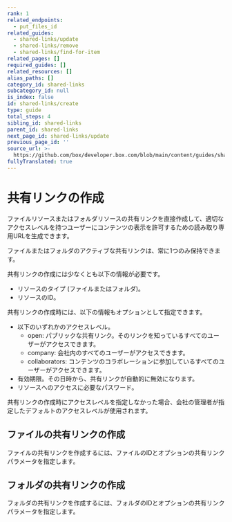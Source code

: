 ```yaml
---
rank: 1
related_endpoints:
  - put_files_id
related_guides:
  - shared-links/update
  - shared-links/remove
  - shared-links/find-for-item
related_pages: []
required_guides: []
related_resources: []
alias_paths: []
category_id: shared-links
subcategory_id: null
is_index: false
id: shared-links/create
type: guide
total_steps: 4
sibling_id: shared-links
parent_id: shared-links
next_page_id: shared-links/update
previous_page_id: ''
source_url: >-
  https://github.com/box/developer.box.com/blob/main/content/guides/shared-links/create.md
fullyTranslated: true
---
```

# 共有リンクの作成

ファイルリソースまたはフォルダリソースの共有リンクを直接作成して、適切なアクセスレベルを持つユーザーにコンテンツの表示を許可するための読み取り専用URLを生成できます。

<Message type="notice">

ファイルまたはフォルダのアクティブな共有リンクは、常に1つのみ保持できます。

</Message>

共有リンクの作成には少なくとも以下の情報が必要です。

* リソースのタイプ (ファイルまたはフォルダ)。
* リソースのID。

共有リンクの作成時には、以下の情報もオプションとして指定できます。

* 以下のいずれかのアクセスレベル。
  * open: パブリックな共有リンク。そのリンクを知っているすべてのユーザーがアクセスできます。
  * company: 会社内のすべてのユーザーがアクセスできます。
  * collaborators: コンテンツのコラボレーションに参加しているすべてのユーザーがアクセスできます。
* 有効期限。その日時から、共有リンクが自動的に無効になります。
* リソースへのアクセスに必要なパスワード。

<Message type="notice">

共有リンクの作成時にアクセスレベルを指定しなかった場合、会社の管理者が指定したデフォルトのアクセスレベルが使用されます。

</Message>

## ファイルの共有リンクの作成

ファイルの共有リンクを作成するには、ファイルのIDとオプションの共有リンクパラメータを指定します。

<Samples id="put_files_id_shared_link_create">

</Samples>

## フォルダの共有リンクの作成

フォルダの共有リンクを作成するには、フォルダのIDとオプションの共有リンクパラメータを指定します。

<Samples id="put_folders_id_shared_link_create">

</Samples>
